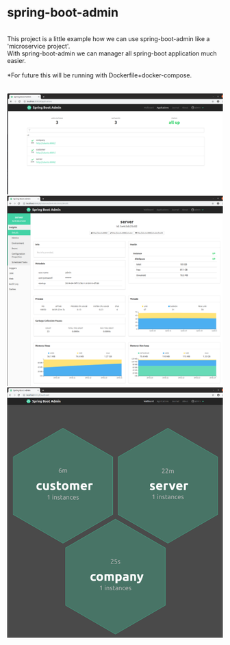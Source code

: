 # spring-boot-admin
\
This project is a little example how we can use spring-boot-admin like a 'microservice project'. \
With spring-boot-admin we can manager all spring-boot application much easier.
\
\
*For future this will be running with Dockerfile+docker-compose.
\
\
\
<img src="https://github.com/java-tips/spring-boot-admin/blob/development/assets/02.png?raw=true" width="800">
<img src="https://github.com/java-tips/spring-boot-admin/blob/development/assets/03.png?raw=true" width="800">
<img src="https://github.com/java-tips/spring-boot-admin/blob/development/assets/01.png?raw=true" width="800">

